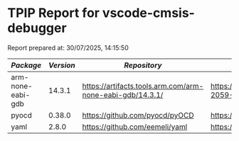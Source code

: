 # TPIP Report for vscode-cmsis-debugger

Report prepared at: 30/07/2025, 14:15:50

| *Package* | *Version* | *Repository* | *License* |
|---|---|---|---|
| arm-none-eabi-gdb | 14.3.1 | https://artifacts.tools.arm.com/arm-none-eabi-gdb/14.3.1/ | https://developer.arm.com/GetEula?Id=15d9660a-2059-4985-85e9-c01cdd4b1ba0 |
| pyocd | 0.38.0 | https://github.com/pyocd/pyOCD | https://github.com/pyocd/pyOCD/blob/v0.38.0/LICENSE |
| yaml | 2.8.0 | https://github.com/eemeli/yaml | https://github.com/eemeli/yaml/blob/main/LICENSE |
